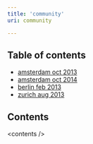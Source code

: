```yaml
---
title: 'community'
uri: community

---
```

## Table of contents

-   [amsterdam oct 2013](/community/amsterdam_oct_2013)
-   [amsterdam oct 2014](/community/amsterdam_oct_2014)
-   [berlin feb 2013](/community/berlin_feb_2013)
-   [zurich aug 2013](/community/zurich_aug_2013)

## Contents

\<contents /\>
